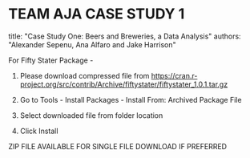 # TEAM AJA CASE STUDY 1
title: "Case Study One:  Beers and Breweries, a Data Analysis"
authors: "Alexander Sepenu, Ana Alfaro and Jake Harrison"


For Fifty Stater Package - 

1.  Please download compressed file from
https://cran.r-project.org/src/contrib/Archive/fiftystater/fiftystater_1.0.1.tar.gz

2. Go to Tools - Install Packages - Install From: Archived Package File

3. Select downloaded file from folder location

4. Click Install

ZIP FILE AVAILABLE FOR SINGLE FILE DOWNLOAD IF PREFERRED
